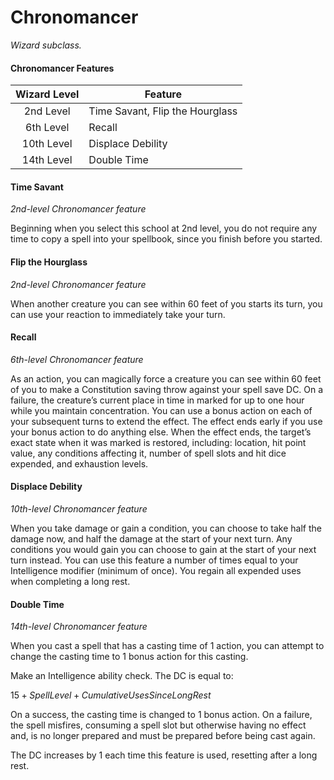 # Chronomancer

*Wizard subclass.*

#### Chronomancer Features

| Wizard Level | Feature                         |
| :----------: | ------------------------------- |
|   2nd Level  | Time Savant, Flip the Hourglass |
|   6th Level  | Recall                          |
|  10th Level  | Displace Debility               |
|  14th Level  | Double Time                     |

#### Time Savant

*2nd-level Chronomancer feature*

Beginning when you select this school at 2nd level, you do not require any time to copy a spell into your spellbook, since you finish before you started.

#### Flip the Hourglass

*2nd-level Chronomancer feature*

When another creature you can see within 60 feet of you starts its turn, you can use your reaction to immediately take your turn.

#### Recall

*6th-level Chronomancer feature*

As an action, you can magically force a creature you can see within 60 feet of you to make a Constitution saving throw against your spell save DC. On a failure, the creature’s current place in time in marked for up to one hour while you maintain concentration. You can use a bonus action on each of your subsequent turns to extend the effect. The effect ends early if you use your bonus action to do anything else. When the effect ends, the target’s exact state when it was marked is restored, including: location, hit point value, any conditions affecting it, number of spell slots and hit dice expended, and exhaustion levels.

#### Displace Debility

*10th-level Chronomancer feature*

When you take damage or gain a condition, you can choose to take half the damage now, and half the damage at the start of your next turn. Any conditions you would gain you can choose to gain at the start of your next turn instead. You can use this feature a number of times equal to your Intelligence modifier (minimum of once). You regain all expended uses when completing a long rest.

#### Double Time

*14th-level Chronomancer feature*

When you cast a spell that has a casting time of 1 action, you can attempt to change the casting time to 1 bonus action for this casting.

Make an Intelligence ability check. The DC is equal to:

$15 + Spell Level + Cumulative Uses Since Long Rest$

On a success, the casting time is changed to 1 bonus action. On a failure, the spell misfires, consuming a spell slot but otherwise having no effect and, is no longer prepared and must be prepared before being cast again.

The DC increases by 1 each time this feature is used, resetting after a long rest.
